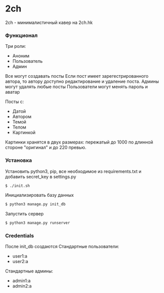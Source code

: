 # 2ch

2ch - минималистичный кавер на 2ch.hk
### Функционал
Три роли:
- Аноним
- Пользователь
- Админ

Все могут создавать посты
Если пост имеет зарегестрированного автора, то автору доступно редактирование и удаление поста.
Админы могут удалять любые посты
Пользователи могут менять пароль и аватар

Посты с:
- Датой
- Автором
- Темой
- Телом
- Картинкой

Картинки хранятся в двух размерах: пережатый до 1000 по длинной стороне "оригинал" и до 220 превью.

### Установка
Установить python3, pip, все необходимое из requirements.txt и добавить secret_key в settings.py
```sh
$ ./init.sh
```

Инициализировать базу данных
```sh
$ python3 manage.py init_db
```

Запустить сервер
```sh
$ python3 manage.py runserver 
```

### Credentials
После init_db создаются
Стандартные пользователи:
- user1:a
- user2:a

Стандартные админы:
- admin1:a
- admin2:a 

